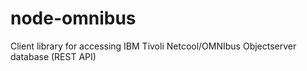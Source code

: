 # node-omnibus
Client library for accessing IBM Tivoli Netcool/OMNIbus Objectserver database (REST API)
